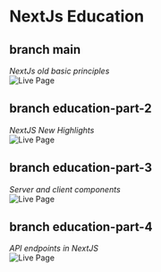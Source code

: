 # NextJs Education

## branch main
*NextJs old basic principles*<br> ![Live Page](https://next-js-education-bovpbebyy-333nikita333.vercel.app/)

## branch education-part-2
*NextJS New Highlights*<br> ![Live Page](https://next-js-education-48kvdjjvq-333nikita333.vercel.app/)

## branch education-part-3
*Server and client components*<br>![Live Page](https://next-js-education-2k0i9lse3-333nikita333.vercel.app/)

## branch education-part-4
*API endpoints in NextJS*<br> ![Live Page](https://next-js-education-xvet68f2p-333nikita333.vercel.app/)
